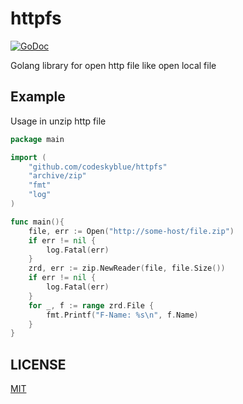 # httpfs
[![GoDoc](https://godoc.org/github.com/codeskyblue/httpfs?status.svg)](https://godoc.org/github.com/codeskyblue/httpfs)

Golang library for open http file like open local file

## Example
Usage in unzip http file

```go
package main

import (
    "github.com/codeskyblue/httpfs"
    "archive/zip"
    "fmt"
    "log"
)

func main(){
    file, err := Open("http://some-host/file.zip")
	if err != nil {
		log.Fatal(err)
	}
    zrd, err := zip.NewReader(file, file.Size())
    if err != nil {
		log.Fatal(err)
	}
    for _, f := range zrd.File {
        fmt.Printf("F-Name: %s\n", f.Name)
    }
}
```

## LICENSE
[MIT](LICENSE)